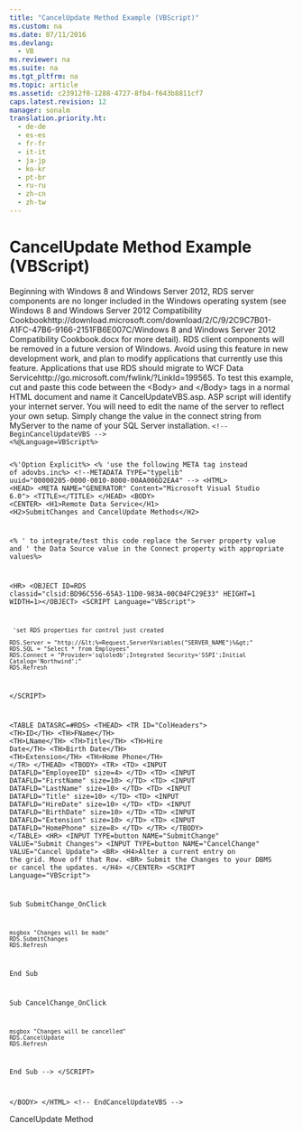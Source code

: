 ```yaml
---
title: "CancelUpdate Method Example (VBScript)"
ms.custom: na
ms.date: 07/11/2016
ms.devlang: 
  - VB
ms.reviewer: na
ms.suite: na
ms.tgt_pltfrm: na
ms.topic: article
ms.assetid: c23912f0-1288-4727-8fb4-f643b8811cf7
caps.latest.revision: 12
manager: sonalm
translation.priority.ht: 
  - de-de
  - es-es
  - fr-fr
  - it-it
  - ja-jp
  - ko-kr
  - pt-br
  - ru-ru
  - zh-cn
  - zh-tw
---
```

# CancelUpdate Method Example (VBScript)
<?xml version="1.0" encoding="utf-8"?>
<developerReferenceWithoutSyntaxDocument xmlns="http://ddue.schemas.microsoft.com/authoring/2003/5" xmlns:xlink="http://www.w3.org/1999/xlink" xmlns:xsi="http://www.w3.org/2001/XMLSchema-instance" xsi:schemaLocation="http://ddue.schemas.microsoft.com/authoring/2003/5 http://dduestorage.blob.core.windows.net/ddueschema/developer.xsd">
  <introduction>
    <alert class="important">
      <para>Beginning with Windows 8 and Windows Server 2012, RDS server components are no longer included in the Windows operating system (see Windows 8 and <externalLink><linkText>Windows Server 2012 Compatibility Cookbook</linkText><linkUri>http://download.microsoft.com/download/2/C/9/2C9C7B01-A1FC-47B6-9166-2151FB6E007C/Windows 8 and Windows Server 2012 Compatibility Cookbook.docx</linkUri></externalLink> for more detail). RDS client components will be removed in a future version of Windows. Avoid using this feature in new development work, and plan to modify applications that currently use this feature. Applications that use RDS should migrate to <externalLink><linkText>WCF Data Service</linkText><linkUri>http://go.microsoft.com/fwlink/?LinkId=199565</linkUri></externalLink>.</para>
    </alert>
    <para>To test this example, cut and paste this code between the &lt;Body&gt; and &lt;/Body&gt; tags in a normal HTML document and name it <legacyBold>CancelUpdateVBS.asp</legacyBold>. ASP script will identify your internet server. You will need to edit the name of the server to reflect your own setup. Simply change the value in the connect string from MyServer to the name of your SQL Server installation.</para>
    <code>&lt;!-- BeginCancelUpdateVBS --&gt;
&lt;%@Language=VBScript%&gt;

&lt;%'Option Explicit%&gt;
&lt;% 'use the following META tag instead of adovbs.inc%&gt;
&lt;!--METADATA TYPE="typelib" uuid="00000205-0000-0010-8000-00AA006D2EA4" --&gt;
&lt;HTML&gt;
&lt;HEAD&gt;
&lt;META NAME="GENERATOR" Content="Microsoft Visual Studio 6.0"&gt;
&lt;TITLE&gt;&lt;/TITLE&gt;
&lt;/HEAD&gt;
&lt;BODY&gt;
&lt;CENTER&gt;
&lt;H1&gt;Remote Data Service&lt;/H1&gt;
&lt;H2&gt;SubmitChanges and CancelUpdate Methods&lt;/H2&gt;

&lt;%  ' to integrate/test this code replace the Server property value and 
    ' the Data Source value in the Connect property with appropriate values%&gt;

&lt;HR&gt;
&lt;OBJECT ID=RDS classid="clsid:BD96C556-65A3-11D0-983A-00C04FC29E33" HEIGHT=1 WIDTH=1&gt;&lt;/OBJECT&gt;
&lt;SCRIPT Language="VBScript"&gt;

     'set RDS properties for control just created

    RDS.Server = "http://&lt;%=Request.ServerVariables("SERVER_NAME")%&gt;"
    RDS.SQL = "Select * from Employees"
    RDS.Connect = "Provider='sqloledb';Integrated Security='SSPI';Initial Catalog='Northwind';"
    RDS.Refresh
&lt;/SCRIPT&gt;

&lt;TABLE DATASRC=#RDS&gt;
&lt;THEAD&gt;
&lt;TR ID="ColHeaders"&gt;
   &lt;TH&gt;ID&lt;/TH&gt;
   &lt;TH&gt;FName&lt;/TH&gt;
   &lt;TH&gt;LName&lt;/TH&gt;
   &lt;TH&gt;Title&lt;/TH&gt;
   &lt;TH&gt;Hire Date&lt;/TH&gt;
   &lt;TH&gt;Birth Date&lt;/TH&gt;
   &lt;TH&gt;Extension&lt;/TH&gt;
   &lt;TH&gt;Home Phone&lt;/TH&gt;
&lt;/TR&gt;
&lt;/THEAD&gt;
&lt;TBODY&gt;
&lt;TR&gt;
   &lt;TD&gt; &lt;INPUT DATAFLD="EmployeeID" size=4&gt; &lt;/TD&gt;
   &lt;TD&gt; &lt;INPUT DATAFLD="FirstName" size=10&gt; &lt;/TD&gt;
   &lt;TD&gt; &lt;INPUT DATAFLD="LastName" size=10&gt; &lt;/TD&gt;
   &lt;TD&gt; &lt;INPUT DATAFLD="Title" size=10&gt; &lt;/TD&gt;
   &lt;TD&gt; &lt;INPUT DATAFLD="HireDate" size=10&gt; &lt;/TD&gt;
   &lt;TD&gt; &lt;INPUT DATAFLD="BirthDate" size=10&gt; &lt;/TD&gt;
   &lt;TD&gt; &lt;INPUT DATAFLD="Extension" size=10&gt; &lt;/TD&gt;
   &lt;TD&gt; &lt;INPUT DATAFLD="HomePhone" size=8&gt; &lt;/TD&gt;
&lt;/TR&gt;
&lt;/TBODY&gt;
&lt;/TABLE&gt;
&lt;HR&gt;
&lt;INPUT TYPE=button NAME="SubmitChange" VALUE="Submit Changes"&gt;
&lt;INPUT TYPE=button NAME="CancelChange" VALUE="Cancel Update"&gt;
&lt;BR&gt;
&lt;H4&gt;Alter a current entry on the grid. Move off that Row. &lt;BR&gt;
Submit the Changes to your DBMS or cancel the updates. &lt;/H4&gt;
&lt;/CENTER&gt;
&lt;SCRIPT Language="VBScript"&gt;

Sub SubmitChange_OnClick
    
    msgbox "Changes will be made"
    RDS.SubmitChanges   
    RDS.Refresh

End Sub

Sub CancelChange_OnClick

    msgbox "Changes will be cancelled"
    RDS.CancelUpdate
    RDS.Refresh

End Sub
--&gt;
&lt;/SCRIPT&gt;


&lt;/BODY&gt;
&lt;/HTML&gt;
&lt;!-- EndCancelUpdateVBS --&gt;</code>
  </introduction>
  <relatedTopics>
<link xlink:href="eaa856cc-c786-462e-890c-c896261b1741">CancelUpdate Method</link>
</relatedTopics>
</developerReferenceWithoutSyntaxDocument>